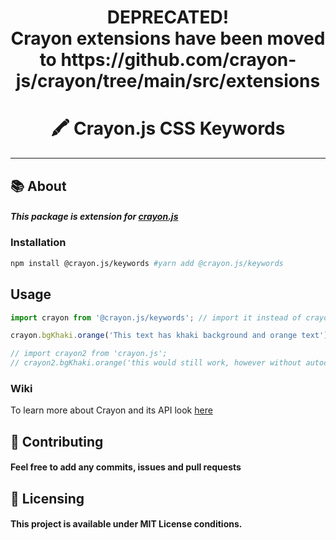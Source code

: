 <!-- @deprecated Extensions have been moved to https://github.com/crayon-js/crayon/tree/main/src/extensions -->

<h1 align="center">DEPRECATED! <br/> Crayon extensions have been moved to https://github.com/crayon-js/crayon/tree/main/src/extensions</h1>

<h1 align="center"><b>🖍️ Crayon.js CSS Keywords</b></h1>
<hr />

## :books: About
##### This package is extension for [crayon.js](https://github.com/crayon-js/crayon)

### Installation
```bash
npm install @crayon.js/keywords #yarn add @crayon.js/keywords
```

## Usage
```ts
import crayon from '@crayon.js/keywords'; // import it instead of crayon.js

crayon.bgKhaki.orange('This text has khaki background and orange text')

// import crayon2 from 'crayon.js';
// crayon2.bgKhaki.orange('this would still work, however without autocompletion')
```

### Wiki
To learn more about Crayon and its API look [here](https://github.com/crayon-js/crayon/wiki)

## :handshake: Contributing
#### Feel free to add any commits, issues and pull requests

## :memo: Licensing
#### This project is available under MIT License conditions.
